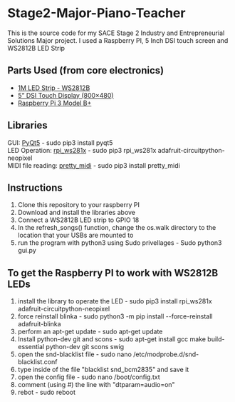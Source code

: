# Stage2-Major-Piano-Teacher
This is the source code for my SACE Stage 2 Industry and Entrepreneurial Solutions Major project. I used a Raspberry PI, 5 Inch DSI touch screen and WS2812B LED Strip

## Parts Used (from core electronics)
 - [1M LED Strip - WS2812B](https://core-electronics.com.au/1m-rgb-led-strip-ws2812b-144-per-meter-white-strip-weatherproof.html)
 - [5” DSI Touch Display (800×480)](https://core-electronics.com.au/5inch-capacitive-ips-touch-display-for-raspberry-pi-800480-dsi-interface-low-power.html )
 - [Raspberry Pi 3 Model B+](https://core-electronics.com.au/raspberry-pi-3-model-b-plus.html )
 
## Libraries
GUI: [PyQt5](https://pypi.org/project/PyQt5/#files) - sudo pip3 install pyqt5\
LED Operation: [rpi_ws281x](https://github.com/adafruit/Adafruit_CircuitPython_NeoPixel) - sudo pip3 rpi_ws281x adafruit-circuitpython-neopixel\
MIDI file reading: [pretty_midi](https://pypi.org/project/pretty_midi/#files) - sudo pip3 install pretty_midi
 
## Instructions
 1) Clone this repository to your raspberry PI
 2) Download and install the libraries above
 3) Connect a WS2812B LED strip to GPIO 18
 5) In the refresh_songs() function, change the os.walk directory to the location that your USBs are mounted to
 6) run the program with python3 using Sudo privellages - Sudo python3 gui.py

## To get the Raspberry PI to work with WS2812B LEDs
 1) install the library to operate the LED - sudo pip3 install rpi_ws281x adafruit-circuitpython-neopixel
 2) force reinstall blinka - sudo python3 -m pip install --force-reinstall adafruit-blinka
 3) perform an apt-get update - sudo apt-get update
 4) Install python-dev git and scons - sudo apt-get install gcc make build-essential python-dev git scons swig
 5) open the snd-blacklist file - sudo nano /etc/modprobe.d/snd-blacklist.conf
 6) type inside of the file "blacklist snd_bcm2835" and save it
 7) open the config file - sudo nano /boot/config.txt
 8) comment (using #) the line with "dtparam=audio=on"
 9) rebot - sudo reboot
